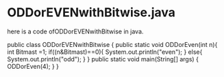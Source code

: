 # ODDorEVENwithBitwise.java
here is a code ofODDorEVENwithBitwise in java.

public class ODDorEVENwithBitwise {
    public static void ODDorEven(int n){
        int Bitmast =1;
        if((n&Bitmast)==0){
            System.out.println("even");
        }
    else{
        System.out.println("odd");
    }
    }
public static void main(String[] args) {
    ODDorEven(4);
}
}
